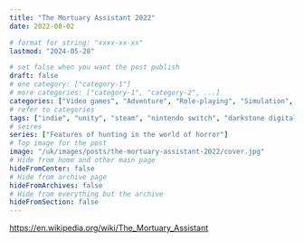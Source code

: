 ```yaml
---
title: "The Mortuary Assistant 2022"
date: 2022-08-02

# format for string: "xxxx-xx-xx"
lastmod: "2024-05-28"

# set false when you want the post publish
draft: false
# one category: ["category-1"]
# more categories: ["category-1", "category-2", ...]
categories: ["Video games", "Adventure", "Role-playing", "Simulation", "Horror"]
# refer to categories
tags: ["indie", "unity", "steam", "nintendo switch", "darkstone digital", "morgue", "pathologist", "expertise"]
# seires
series: ["Features of hunting in the world of horror"]
# Top image for the post
image: "/uk/images/posts/the-mortuary-assistant-2022/cover.jpg"
# Hide from home and other main page
hideFromCenter: false
# Hide from archive page
hideFromArchives: false
# Hide from everything but the archive
hideFromSection: false
---
```

https://en.wikipedia.org/wiki/The_Mortuary_Assistant
<!--more-->